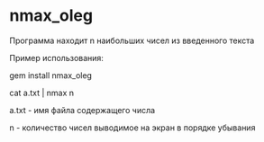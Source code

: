 # nmax_oleg
Программа находит n наибольших чисел из введенного текста

Пример использования:

gem install nmax_oleg

cat a.txt | nmax n

a.txt - имя файла содержащего числа

n - количество чисел выводимое на экран в порядке убывания
